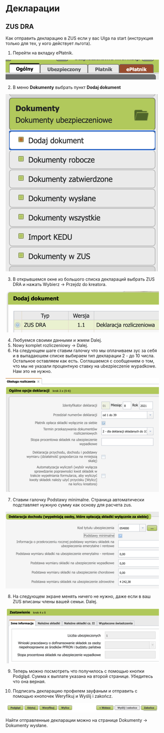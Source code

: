 # Декларации

## ZUS DRA

Как отправить декларацию в ZUS если у вас Ulga na start (инструкция только для тех, у кого действует льгота).

1. Перейти на вкладку ePłatnik.

![Choose ePłatnik tab][1]

2. В меню **Dokumenty** выбрать пункт **Dodaj dokument**

![Dodaj dokument][2]

3. В открывшемся окне из большого списка
деклараций выбрать ZUS DRA и нажать Wybierz -> Przejdz do kreatora.

![Choose ZUS DRA][3]

4. Любуемся своими данными и жмем Dalej.
5. Nowy komplet rozliczeniowy -> Dalej.
6. На следующем шаге ставим галочку что мы оплачиваем зус за себя
и в выпадаюшем списке выбираем тип декларации 2 - до 10 числа. Остальное оставляем как есть.
Соглашаемся с сообщением о том, что мы не указали процентную ставку на ubezpieczenie wypadkowe. Нам это не нужно.

![basic declaration options][6]

7. Ставим галочку Podstawy minimalne. Страница автоматически подставляет нужную сумму как основу для расчета zus.

![Podstawy minimalne][7]

8. На следующем экране менять ничего не нужно, даже
если в ваш ZUS вписаны члены вашей семьи. Dalej.

![Nothing to change][8]

9. Теперь можно посмотреть что получилось с помощью кнопки Podgląd.
Сумма к выплате указана на второй странице. Убедитесь что она верная.

10. Подписать декларацию профилем зауфаным и отправить с помощью кнопочек Weryfikuj и Wyślij i zakończ.

![Weryfikuj и Wyślij i zakończ][10]

Найти отправленные декларации можно на странице Dokumenty -> Dokumenty wysłane.

[1]: images/zus_dra/zus-dra-1.png
[2]: images/zus_dra/zus-dra-2.png
[3]: images/zus_dra/zus-dra-3.png
[6]: images/zus_dra/zus-dra-6.png
[7]: images/zus_dra/zus-dra-7.png
[8]: images/zus_dra/zus-dra-8.png
[10]: images/zus_dra/zus-dra-10.png